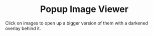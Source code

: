 <h1 align=center>Popup Image Viewer</h1>
Click on images to open up a bigger version of them with a darkened overlay behind it.

